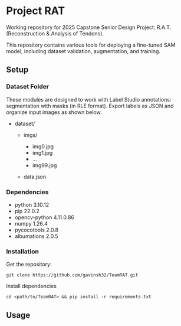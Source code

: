 # Project RAT
Working repository for 2025 Capstone Senior Design Project: R.A.T. (Reconstruction & Analysis of Tendons).

This repository contains various tools for deploying a fine-tuned SAM model, including dataset validation, augmentation, and training.

## Setup

### Dataset Folder

These modules are designed to work with Label Studio annotations: segmentation with masks (in RLE format). Export labels as JSON and organize input images as shown below.

* dataset/
    
    * imgs/

        * img0.jpg
        * img1.jpg
        * ...
        * img99.jpg

    * data.json 

### Dependencies
* python 3.10.12
* pip 22.0.2
* opencv-python 4.11.0.86
* numpy 1.26.4
* pycocotools 2.0.8
* albumations 2.0.5

### Installation
Get the repository:
```
git clone https://github.com/gavinsh32/TeamRAT.git
```
Install dependencies
```
cd <path/to/TeamRAT> && pip install -r requirements.txt
```

## Usage